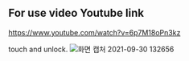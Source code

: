 For use video Youtube link
-------------------
https://www.youtube.com/watch?v=6p7M18oPn3kz

touch and unlock.
![화면 캡처 2021-09-30 132656](https://user-images.githubusercontent.com/16078263/135387294-f9d789fb-eaf6-4ebb-84fc-a5b795306cb7.png)
